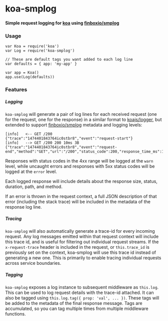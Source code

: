 # koa-smplog

#### Simple request logging for [koa](https://github.com/koajs/koa) using [finboxio/smplog](https://github.com/finboxio/smplog)

### Usage

```
var Koa = require('koa')
var Log = require('koa-smplog')

// These are default tags you want added to each log line
var defaults = { app: 'my-app' }

var app = Koa()
app.use(Log(defaults))
```

### Features

##### Logging
`koa-smplog` will generate a pair of log lines for each received request (one for the request, one for the response) in a similar format to [koajs/logger](https://github.com/koajs/logger), but extended to support [finboxio/smplog](https://github.com/finboxio/smplog) metadata and logging levels:

```
[info]   <-- GET /200 {"trace":"1474401843764ic0stbr8","event":"request-start"}
[info]   --> GET /200 200 10ms 3B {"trace":"1474401843764ic0stbr8","event":"request-end","method":"GET","url":"/200","status_code":200,"response_time_ms":10,"response_size_bytes":3}
```

Responses with status codes in the 4xx range will be logged at the `warn` level, while uncaught errors and responses with 5xx status codes will be logged at the `error` level.

Each logged response will include details about the response size, status, duration, path, and method.

If an error is thrown in the request context, a full JSON description of that error (including the stack trace) will be included in the metadata of the response log line.

##### Tracing
`koa-smplog` will also automatically generate a trace-id for every incoming request. Any log messages emitted within that request context will include this trace id, and is useful for filtering out individual request streams. If the `x-request-trace` header is included in the request, or `this.trace_id` is previously set on the context, koa-smplog will use this trace id instead of generating a new one. This is primarily to enable tracing individual requests across service boundaries.

##### Tagging
`koa-smplog` exposes a log instance to subsequent middleware as `this.log`. This can be used to log request details with the trace-id attached. It can also be tagged using `this.log.tag({ prop: 'val', ... })`. These tags will be added to the metadata of the final response message. Tags are accumulated, so you can tag multiple times from multiple middleware functions.


